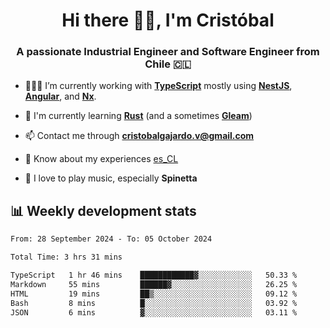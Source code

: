 <h1 align="center">Hi there ✌🏻, I'm Cristóbal</h1>
<h3 align="center">A passionate Industrial Engineer and Software Engineer from Chile 🇨🇱</h3>

- 🧑🏻‍💻 I’m currently working with **[TypeScript](https://www.typescriptlang.org)** mostly using **[NestJS](https://nestjs.com)**, **[Angular](https://angular.io)**, and **[Nx](https://nx.dev)**.

- 🌱 I'm currently learning **[Rust](https://www.rust-lang.org)** (and a sometimes **[Gleam](https://gleam.run/)**)

- 📫 Contact me through **cristobalgajardo.v@gmail.com**

- 📄 Know about my experiences [es_CL](https://bit.ly/cv-cristobal-gajardo)

- 🎸 I love to play music, especially **Spinetta**

## 📊 Weekly development stats

<!--START_SECTION:waka-->

```txt
From: 28 September 2024 - To: 05 October 2024

Total Time: 3 hrs 31 mins

TypeScript   1 hr 46 mins    ████████████▓░░░░░░░░░░░░   50.33 %
Markdown     55 mins         ██████▓░░░░░░░░░░░░░░░░░░   26.25 %
HTML         19 mins         ██▒░░░░░░░░░░░░░░░░░░░░░░   09.12 %
Bash         8 mins          █░░░░░░░░░░░░░░░░░░░░░░░░   03.92 %
JSON         6 mins          ▓░░░░░░░░░░░░░░░░░░░░░░░░   03.11 %
```

<!--END_SECTION:waka-->
